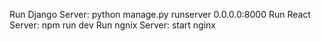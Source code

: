 Run Django Server: python manage.py runserver 0.0.0.0:8000
Run React Server: npm run dev
Run ngnix Server: start nginx